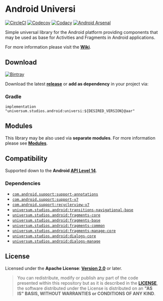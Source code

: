 Android Universi
===============

[![CircleCI](https://circleci.com/gh/universum-studios/android_universi.svg?style=shield)](https://circleci.com/gh/universum-studios/android_universi)
[![Codecov](https://codecov.io/gh/universum-studios/android_universi/branch/master/graph/badge.svg)](https://codecov.io/gh/universum-studios/android_universi)
[![Codacy](https://api.codacy.com/project/badge/Grade/c485a93364074dc5a87c7cb43dce9c3f)](https://www.codacy.com/app/universum-studios/android_universi?utm_source=github.com&amp;utm_medium=referral&amp;utm_content=universum-studios/android_universi&amp;utm_campaign=Badge_Grade)
[![Android Arsenal](https://img.shields.io/badge/Android%20Arsenal-Universi-green.svg?style=flat)](https://android-arsenal.com/details/1/5412)

Simple universal library for the Android platform providing components that may be used as base for Activities and Fragments in Android applications.

For more information please visit the **[Wiki](https://github.com/universum-studios/android_universi/wiki)**.

## Download ##
[![Bintray](https://api.bintray.com/packages/universum-studios/android/universum.studios.android%3Auniversi/images/download.svg)](https://bintray.com/universum-studios/android/universum.studios.android%3Auniversi/_latestVersion)

Download the latest **[release](https://github.com/universum-studios/android_universi/releases "Releases page")** or **add as dependency** in your project via:

### Gradle ###

    implementation "universum.studios.android:universi:${DESIRED_VERSION}@aar"

## Modules ##

This library may be also used via **separate modules**. For more information please see **[Modules](https://github.com/universum-studios/android_universi/blob/master/MODULES.md)**.

## Compatibility ##

Supported down to the **Android [API Level 14](http://developer.android.com/about/versions/android-4.0.html "See API highlights")**.

### Dependencies ###

- [`com.android.support:support-annotations`](https://developer.android.com/topic/libraries/support-library/packages.html#annotations)
- [`com.android.support:support-v7`](https://developer.android.com/topic/libraries/support-library/packages.html#v7)
- [`com.android.support:recyclerview-v7`](https://developer.android.com/topic/libraries/support-library/packages.html#v7)
- [`universum.studios.android:transitions-navigational-base`](https://github.com/universum-studios/android_transitions/blob/master/MODULES.md)
- [`universum.studios.android:fragments-core`](https://github.com/universum-studios/android_fragments/blob/master/MODULES.md)
- [`universum.studios.android:fragments-base`](https://github.com/universum-studios/android_fragments/blob/master/MODULES.md)
- [`universum.studios.android:fragments-common`](https://github.com/universum-studios/android_fragments/blob/master/MODULES.md)
- [`universum.studios.android:fragments-manage-core`](https://github.com/universum-studios/android_fragments/blob/master/MODULES.md)
- [`universum.studios.android:dialogs-core`](https://github.com/universum-studios/android_dialogs/blob/master/MODULES.md)
- [`universum.studios.android:dialogs-manage`](https://github.com/universum-studios/android_dialogs/blob/master/MODULES.md)

## License ##

Licensed under the **Apache License**: **[Version 2.0](http://www.apache.org/licenses/LICENSE-2.0)** or later.

> You can redistribute, modify or publish any part of the code presented within this repository but as it is described in the [**LICENSE**](https://github.com/universum-studios/android_universi/blob/master/LICENSE.md), the software distributed under the License is distributed on an **"AS IS" BASIS, WITHOUT WARRANTIES or CONDITIONS OF ANY KIND**.

